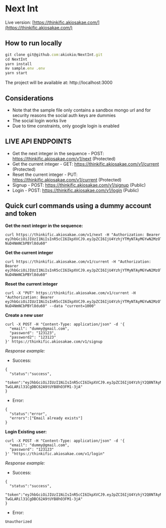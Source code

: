 # Next Int

Live version: [https://thinkific.akiosakae.com/](https://thinkific.akiosakae.com/)

## How to run locally
```javascript
git clone git@github.com:akiokio/NextInt.git
cd NextInt
yarn install
mv sample.env .env
yarn start
```
The project will be available at: http://localhost:3000

## Considerations
- Note that the sample file only contains a sandbox mongo url and for security reasons the social auth keys are dummies
- The social login works live
- Due to time constraints, only google login is enabled

## LIVE API ENDPOINTS
- Get the next integer in the sequence - POST: https://thinkific.akiosakae.com/v1/next (Protected)
- Get the current integer - GET: https://thinkific.akiosakae.com/v1/current (Protected)
- Reset the current integer - PUT: https://thinkific.akiosakae.com/v1/current (Protected)
- Signup - POST: https://thinkific.akiosakae.com/v1/signup (Public)
- Login - POST: https://thinkific.akiosakae.com/v1/login (Public)

## Quick curl commands using a dummy account and token
**Get the next integer in the sequence:**
```HTTP
curl https://thinkific.akiosakae.com/v1/next -H "Authorization: Bearer eyJhbGciOiJIUzI1NiIsInR5cCI6IkpXVCJ9.eyJpZCI6IjU4YzhjYTMyNTAyMGYwN2MzOTMxOTNiMiIsImVtYWlsIjoiZHVtbXlAZHVtbXkuY29tIiwiaWF0IjoxNDg5NTUzOTcwLCJleHAiOjE0OTIxNDU5NzB9.LStWa0jpQ1hcwfZ6YgyrP8nJ-NuD4NmNCbPBYl8du60"
```
**Get the current integer**
```HTTP
curl https://thinkific.akiosakae.com/v1/current -H "Authorization: Bearer eyJhbGciOiJIUzI1NiIsInR5cCI6IkpXVCJ9.eyJpZCI6IjU4YzhjYTMyNTAyMGYwN2MzOTMxOTNiMiIsImVtYWlsIjoiZHVtbXlAZHVtbXkuY29tIiwiaWF0IjoxNDg5NTUzOTcwLCJleHAiOjE0OTIxNDU5NzB9.LStWa0jpQ1hcwfZ6YgyrP8nJ-NuD4NmNCbPBYl8du60"
```
**Reset the current integer**
```HTTP
curl -X "PUT" https://thinkific.akiosakae.com/v1/current -H "Authorization: Bearer eyJhbGciOiJIUzI1NiIsInR5cCI6IkpXVCJ9.eyJpZCI6IjU4YzhjYTMyNTAyMGYwN2MzOTMxOTNiMiIsImVtYWlsIjoiZHVtbXlAZHVtbXkuY29tIiwiaWF0IjoxNDg5NTUzOTcwLCJleHAiOjE0OTIxNDU5NzB9.LStWa0jpQ1hcwfZ6YgyrP8nJ-NuD4NmNCbPBYl8du60" --data "current=1000"
```
**Create a new user**
```HTTP
curl -X POST -H "Content-Type: application/json" -d '{
  "email": "dummy@gmail.com",
  "password": "123123",
  "password2": "123123"
}' https://thinkific.akiosakae.com/v1/signup
```
*Response example:*
- Success:
```
{
  "status":"success",
  "token":"eyJhbGciOiJIUzI1NiIsInR5cCI6IkpXVCJ9.eyJpZCI6IjU4YzhjY2Q0NTAyMGYwN2MzOTMxOTNiYyIsImVtYWlsIjoiZHVtbXlAZ21haWwuY29tIiwiaWF0IjoxNDg5NTU0NjQ0LCJleHAiOjE0OTIxNDY2NDR9.RJrg1dOv-TwGLARil31CgDBC62A9tUYB8hO3FM1-3jA"
}
```
- Error:
```
{
  "status":"error",
  "errors":["Email already exists"]
}
```
**Login Existing user:**
```HTTP
curl -X POST -H "Content-Type: application/json" -d '{
  "email": "dummy@gmail.com",
  "password": "123123"
}' "https://thinkific.akiosakae.com/v1/login"
```
*Response example:*
- Success:
```
{
  "status":"success",
  "token":"eyJhbGciOiJIUzI1NiIsInR5cCI6IkpXVCJ9.eyJpZCI6IjU4YzhjY2Q0NTAyMGYwN2MzOTMxOTNiYyIsImVtYWlsIjoiZHVtbXlAZ21haWwuY29tIiwiaWF0IjoxNDg5NTU0NjQ0LCJleHAiOjE0OTIxNDY2NDR9.RJrg1dOv-TwGLARil31CgDBC62A9tUYB8hO3FM1-3jA"
}
```
- Error:
```
Unauthorized
```
